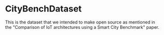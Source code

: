 # CityBenchDataset
This is the dataset that we intended to make open source as mentioned in the "Comparison of IoT architectures using a Smart City Benchmark" paper.
